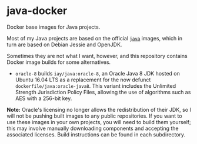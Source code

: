# java-docker
Docker base images for Java projects.

Most of my Java projects are based on the official
[`java`](https://registry.hub.docker.com/_/java/) images, which in turn
are based on Debian Jessie and OpenJDK.

Sometimes they are not what I want, however, and this repository contains
Docker image builds for some alternatives.

* `oracle-8` builds `iay/java:oracle-8`, an Oracle Java 8 JDK hosted on
Ubuntu 16.04 LTS as a replacement for the now defunct
`dockerfile/java:oracle-java8`. This variant includes
the Unlimited Strength Jurisdiction Policy Files, allowing the use
of algorithms such as AES with a 256-bit key.

**Note:** Oracle's licensing no longer allows the redistribution of their JDK,
so I will not be pushing built images to any public repositories. If you want
to use these images in your own projects, you will need to build them
yourself; this may involve manually downloading components and accepting the
associated licenses. Build instructions can be found in each subdirectory.

